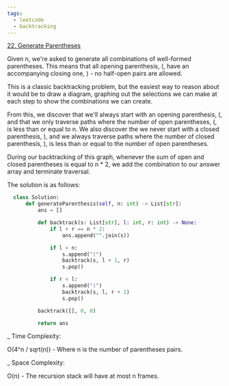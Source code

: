 ```yaml
---
tags:
  - leetcode
  - backtracking
---
```


<a href="https://leetcode.com/problems/generate-parentheses/">22. Generate
Parentheses</a>

Given n, we're asked to generate all combinations of well-formed parentheses.
This means that all opening parenthesis, (, have an accompanying closing one,
) - no half-open pairs are allowed.

This is a classic backtracking problem, but the easiest way to reason about it
would be to draw a diagram, graphing out the selections we can make at each step
to show the combinations we can create.

From this, we discover that we'll always start with an opening parenthesis, (,
and that we only traverse paths where the number of open parentheses, (, is less
than or equal to n. We also discover the we never start with a closed
parenthesis, ), and we always traverse paths where the number of closed
parenthesis, ), is less than or equal to the number of open parentheses.

During our backtracking of this graph, whenever the sum of open and closed
parentheses is equal to n \* 2, we add the combination to our answer array and
terminate traversal.

The solution is as follows:

```python
  class Solution:
      def generateParenthesis(self, n: int) -> List[str]:
          ans = []

          def backtrack(s: List[str], l: int, r: int) -> None:
              if l + r == n * 2:
                  ans.append("".join(s))

              if l < n:
                  s.append("(")
                  backtrack(s, l + 1, r)
                  s.pop()

              if r < l:
                  s.append(")")
                  backtrack(s, l, r + 1)
                  s.pop()

          backtrack([], 0, 0)

          return ans
```

\_ Time Complexity:

O(4^n / sqrt(n)) - Where n is the number of parentheses pairs.

\_ Space Complexity:

O(n) - The recursion stack will have at most n frames.
